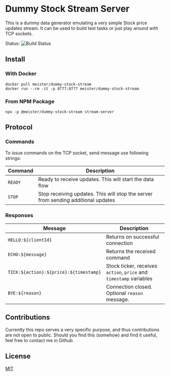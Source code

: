 # Dummy Stock Stream Server

This is a dummy data generator emulating a very simple Stock price updates stream. It can be used to build test tasks or just play around with TCP sockets.

Status: ![Build Status](https://github.com/meister/dummy-stock-stream/actions/workflows/node.js.yml/badge.svg)

## Install

### With Docker

```
docker pull meister/dummy-stock-stream
docker run --rm -it -p 8777:8777 meister/dummy-stock-stream
```

### From NPM Package

```
npx -p @meister/dummy-stock-stream stream-server
```


## Protocol

### Commands

To issue commands on the TCP socket, send message use following strings:

Command | Description
---     | ---
`READY` | Ready to receive updates. This will start the data flow
`STOP`  | Stop receiving updates. This will stop the server from sending additional updates

### Responses

Message | Description
---     | ---
`HELLO:${clientId}` | Returns on successful connection
`ECHO:${message}`   | Returns the received command
`TICK:${action}:${price}:${timestamp}` | Stock ticker, receives `action`, `price` and `timestamp` variables
`BYE:${reason}`     | Connection closed. Optional `reason` message.

## Contributions

Currently this repo serves a very specific purpose, and thus contributions are not open to public. Should you find this (somehow) and find it useful, feel free to contact me in Github.

## License

[MIT](../blob/master/LICENSE)
